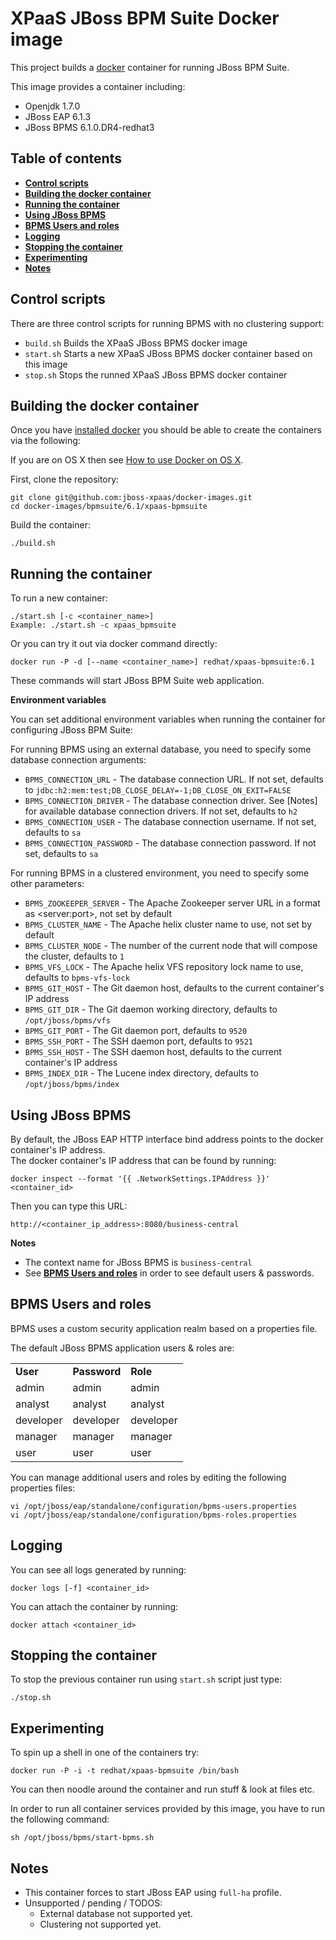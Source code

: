 XPaaS JBoss BPM Suite Docker image
===================================

This project builds a [docker](http://docker.io/) container for running JBoss BPM Suite.

This image provides a container including:     
* Openjdk 1.7.0
* JBoss EAP 6.1.3
* JBoss BPMS 6.1.0.DR4-redhat3

Table of contents
------------------

* **[Control scripts](#control-scripts)**
* **[Building the docker container](#building-the-docker-container)**
* **[Running the container](#running-the-container)**
* **[Using JBoss BPMS](#using-jboss-bpms)**
* **[BPMS Users and roles](#bpms-users-and-roles)**
* **[Logging](#logging)**
* **[Stopping the container](#stopping-the-container)**
* **[Experimenting](#experimenting)**
* **[Notes](#notes)**

Control scripts
---------------

There are three control scripts for running BPMS with no clustering support:    
* <code>build.sh</code> Builds the XPaaS JBoss BPMS docker image    
* <code>start.sh</code> Starts a new XPaaS JBoss BPMS docker container based on this image    
* <code>stop.sh</code>  Stops the runned XPaaS JBoss BPMS docker container    

Building the docker container
-----------------------------

Once you have [installed docker](https://www.docker.io/gettingstarted/#h_installation) you should be able to create the containers via the following:

If you are on OS X then see [How to use Docker on OS X](DockerOnOSX.md).

First, clone the repository:      
    
    git clone git@github.com:jboss-xpaas/docker-images.git
    cd docker-images/bpmsuite/6.1/xpaas-bpmsuite

Build the container:       

    ./build.sh

Running the container
---------------------

To run a new container:
    
    ./start.sh [-c <container_name>]
    Example: ./start.sh -c xpaas_bpmsuite

Or you can try it out via docker command directly:

    docker run -P -d [--name <container_name>] redhat/xpaas-bpmsuite:6.1

These commands will start JBoss BPM Suite web application.

**Environment variables**         

You can set additional environment variables when running the container for configuring JBoss BPM Suite:       

For running BPMS using an external database, you need to specify some database connection arguments:       

- <code>BPMS_CONNECTION_URL</code> - The database connection URL. If not set, defaults to <code>jdbc:h2:mem:test;DB_CLOSE_DELAY=-1;DB_CLOSE_ON_EXIT=FALSE</code>          
- <code>BPMS_CONNECTION_DRIVER</code> - The database connection driver. See [Notes] for available database connection drivers. If not set, defaults to <code>h2</code>        
- <code>BPMS_CONNECTION_USER</code> - The database connection username. If not set, defaults to <code>sa</code>
- <code>BPMS_CONNECTION_PASSWORD</code> - The database connection password. If not set, defaults to <code>sa</code>       

For running BPMS in a clustered environment, you need to specify some other parameters:     

- <code>BPMS_ZOOKEEPER_SERVER</code> - The Apache Zookeeper server URL in a format as <ocde>&lt;server:port&gt;</code>, not set by default          
- <code>BPMS_CLUSTER_NAME</code> - The Apache helix cluster name to use, not set by default          
- <code>BPMS_CLUSTER_NODE</code> - The number of the current node that will compose the cluster, defaults to <code>1</code>          
- <code>BPMS_VFS_LOCK</code> -  The Apache helix VFS repository lock name to use, defaults to <code>bpms-vfs-lock</code>           
- <code>BPMS_GIT_HOST</code> - The Git daemon host, defaults to the current container's IP address       
- <code>BPMS_GIT_DIR</code> - The Git daemon working directory, defaults to <code>/opt/jboss/bpms/vfs</code>       
- <code>BPMS_GIT_PORT</code> - The Git daemon port, defaults to <code>9520</code>          
- <code>BPMS_SSH_PORT</code> - The SSH daemon port, defaults to <code>9521</code>          
- <code>BPMS_SSH_HOST</code> - The SSH daemon host, defaults to the current container's IP address          
- <code>BPMS_INDEX_DIR</code> - The Lucene index directory, defaults to <code>/opt/jboss/bpms/index</code>          

Using JBoss BPMS
----------------
By default, the JBoss EAP HTTP interface bind address points to the docker container's IP address.           
The docker container's IP address that can be found by running:               

    docker inspect --format '{{ .NetworkSettings.IPAddress }}' <container_id>
 
Then you can type this URL:

    http://<container_ip_address>:8080/business-central

**Notes**           
* The context name for JBoss BPMS is <code>business-central</code>      
* See **[BPMS Users and roles](#bpms-users-and-roles)** in order to see default users & passwords.              

BPMS Users and roles
--------------------

BPMS uses a custom security application realm based on a properties file.   

The default JBoss BPMS application users & roles are:

<table>
    <tr>
        <td><b>User</b></td>
        <td><b>Password</b></td>
        <td><b>Role</b></td>
    </tr>
    <tr>
        <td>admin</td>
        <td>admin</td>
        <td>admin</td>
    </tr>
    <tr>
        <td>analyst</td>
        <td>analyst</td>
        <td>analyst</td>
    </tr>
    <tr>
        <td>developer</td>
        <td>developer</td>
        <td>developer</td>
    </tr>
    <tr>
        <td>manager</td>
        <td>manager</td>
        <td>manager</td>
    </tr>
    <tr>
        <td>user</td>
        <td>user</td>
        <td>user</td>
    </tr>
</table>

You can manage additional users and roles by editing the following properties files:     

    vi /opt/jboss/eap/standalone/configuration/bpms-users.properties
    vi /opt/jboss/eap/standalone/configuration/bpms-roles.properties


Logging
-------

You can see all logs generated by running:

    docker logs [-f] <container_id>
    
You can attach the container by running:

    docker attach <container_id>

Stopping the container
----------------------

To stop the previous container run using <code>start.sh</code> script just type:

    ./stop.sh

Experimenting
-------------
To spin up a shell in one of the containers try:

    docker run -P -i -t redhat/xpaas-bpmsuite /bin/bash

You can then noodle around the container and run stuff & look at files etc.

In order to run all container services provided by this image, you have to run the following command:

    sh /opt/jboss/bpms/start-bpms.sh

Notes
-----
* This container forces to start JBoss EAP using <code>full-ha</code> profile.             
* Unsupported / pending / TODOS:           
    - External database not supported yet.          
    - Clustering not supported yet.            